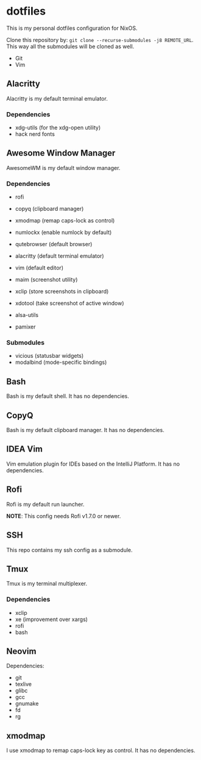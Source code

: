 # dotfiles

This is my personal dotfiles configuration for NixOS.

Clone this repository by: `git clone --recurse-submodules -j8 REMOTE_URL`.
This way all the submodules will be cloned as well.

+ Git
+ Vim

## Alacritty

Alacritty is my default terminal emulator.

### Dependencies

+ xdg-utils (for the xdg-open utility)
+ hack nerd fonts

## Awesome Window Manager

AwesomeWM is my default window manager.

### Dependencies

+ rofi
+ copyq (clipboard manager)
+ xmodmap (remap caps-lock as control)
+ numlockx (enable numlock by default)
+ qutebrowser (default browser)
+ alacritty (default terminal emulator)
+ vim (default editor)
+ maim (screenshot utility)
+ xclip (store screenshots in clipboard)
+ xdotool (take screenshot of active window)

+ alsa-utils
+ pamixer

### Submodules

+ vicious (statusbar widgets)
+ modalbind (mode-specific bindings)

## Bash

Bash is my default shell. It has no dependencies.

## CopyQ

Bash is my default clipboard manager. It has no dependencies.

## IDEA Vim

Vim emulation plugin for IDEs based on the IntelliJ Platform.
It has no dependencies.

## Rofi

Rofi is my default run launcher.

**NOTE**: This config needs Rofi v1.7.0 or newer.

## SSH

This repo contains my ssh config as a submodule.

## Tmux

Tmux is my terminal multiplexer.

### Dependencies

+ xclip
+ xe (improvement over xargs)
+ rofi
+ bash

## Neovim

Dependencies:

+ git
+ texlive
+ glibc
+ gcc
+ gnumake
+ fd
+ rg

## xmodmap

I use xmodmap to remap caps-lock key as control.
It has no dependencies.
